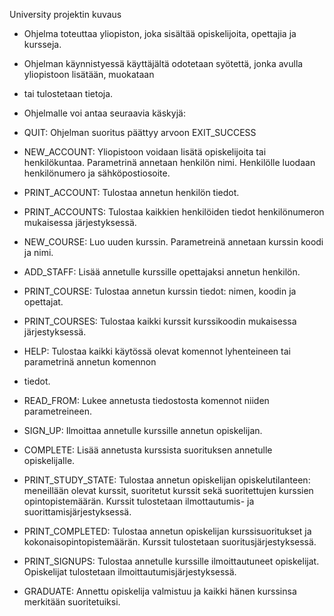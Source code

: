 University projektin kuvaus

 * Ohjelma toteuttaa yliopiston, joka sisältää opiskelijoita, opettajia ja kursseja.
 * Ohjelman käynnistyessä käyttäjältä odotetaan syötettä, jonka avulla yliopistoon lisätään, muokataan
 * tai tulostetaan tietoja.
 
 * Ohjelmalle voi antaa seuraavia käskyjä:
 * QUIT: Ohjelman suoritus päättyy arvoon EXIT_SUCCESS
 * NEW_ACCOUNT: Yliopistoon voidaan lisätä opiskelijoita tai henkilökuntaa. Parametrinä annetaan henkilön nimi. Henkilölle luodaan henkilönumero ja sähköpostiosoite.
 * PRINT_ACCOUNT: Tulostaa annetun henkilön tiedot.
 * PRINT_ACCOUNTS: Tulostaa kaikkien henkilöiden tiedot henkilönumeron mukaisessa järjestyksessä.
 * NEW_COURSE: Luo uuden kurssin. Parametreinä annetaan kurssin koodi ja nimi.
 * ADD_STAFF: Lisää annetulle kurssille opettajaksi annetun henkilön.
 * PRINT_COURSE: Tulostaa annetun kurssin tiedot: nimen, koodin ja opettajat.
 * PRINT_COURSES: Tulostaa kaikki kurssit kurssikoodin mukaisessa järjestyksessä.
 * HELP: Tulostaa kaikki käytössä olevat komennot lyhenteineen tai parametrinä annetun komennon
 * tiedot.
 * READ_FROM: Lukee annetusta tiedostosta komennot niiden parametreineen.
 * SIGN_UP: Ilmoittaa annetulle kurssille annetun opiskelijan.
 * COMPLETE: Lisää annetusta kurssista suorituksen annetulle opiskelijalle.
 * PRINT_STUDY_STATE: Tulostaa annetun opiskelijan opiskelutilanteen: meneillään olevat kurssit, suoritetut kurssit sekä suoritettujen kurssien opintopistemäärän. Kurssit tulostetaan ilmottautumis- ja suorittamisjärjestyksessä.
 * PRINT_COMPLETED: Tulostaa annetun opiskelijan kurssisuoritukset ja kokonaisopintopistemäärän. Kurssit tulostetaan suoritusjärjestyksessä.
 * PRINT_SIGNUPS: Tulostaa annetulle kurssille ilmoittautuneet opiskelijat. Opiskelijat tulostetaan ilmoittautumisjärjestyksessä.
 * GRADUATE: Annettu opiskelija valmistuu ja kaikki hänen kurssinsa merkitään suoritetuiksi.
